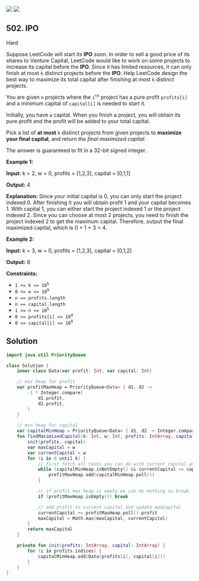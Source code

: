 [![](https://img.shields.io/github/stars/javadev/LeetCode-in-Kotlin?label=Stars&style=flat-square)](https://github.com/javadev/LeetCode-in-Kotlin)
[![](https://img.shields.io/github/forks/javadev/LeetCode-in-Kotlin?label=Fork%20me%20on%20GitHub%20&style=flat-square)](https://github.com/javadev/LeetCode-in-Kotlin/fork)

## 502\. IPO

Hard

Suppose LeetCode will start its **IPO** soon. In order to sell a good price of its shares to Venture Capital, LeetCode would like to work on some projects to increase its capital before the **IPO**. Since it has limited resources, it can only finish at most `k` distinct projects before the **IPO**. Help LeetCode design the best way to maximize its total capital after finishing at most `k` distinct projects.

You are given `n` projects where the <code>i<sup>th</sup></code> project has a pure profit `profits[i]` and a minimum capital of `capital[i]` is needed to start it.

Initially, you have `w` capital. When you finish a project, you will obtain its pure profit and the profit will be added to your total capital.

Pick a list of **at most** `k` distinct projects from given projects to **maximize your final capital**, and return _the final maximized capital_.

The answer is guaranteed to fit in a 32-bit signed integer.

**Example 1:**

**Input:** k = 2, w = 0, profits = [1,2,3], capital = [0,1,1]

**Output:** 4

**Explanation:** Since your initial capital is 0, you can only start the project indexed 0. After finishing it you will obtain profit 1 and your capital becomes 1. With capital 1, you can either start the project indexed 1 or the project indexed 2. Since you can choose at most 2 projects, you need to finish the project indexed 2 to get the maximum capital. Therefore, output the final maximized capital, which is 0 + 1 + 3 = 4.

**Example 2:**

**Input:** k = 3, w = 0, profits = [1,2,3], capital = [0,1,2]

**Output:** 6

**Constraints:**

*   <code>1 <= k <= 10<sup>5</sup></code>
*   <code>0 <= w <= 10<sup>9</sup></code>
*   `n == profits.length`
*   `n == capital.length`
*   <code>1 <= n <= 10<sup>5</sup></code>
*   <code>0 <= profits[i] <= 10<sup>4</sup></code>
*   <code>0 <= capital[i] <= 10<sup>9</sup></code>

## Solution

```kotlin
import java.util.PriorityQueue

class Solution {
    inner class Data(var profit: Int, var capital: Int)

    // max heap for profit
    var profitMaxHeap = PriorityQueue<Data> { d1, d2 ->
        -1 * Integer.compare(
            d1.profit,
            d2.profit,
        )
    }

    // min heap for capital
    var capitalMinHeap = PriorityQueue<Data> { d1, d2 -> Integer.compare(d1.capital, d2.capital) }
    fun findMaximizedCapital(k: Int, w: Int, profits: IntArray, capital: IntArray): Int {
        init(profits, capital)
        var maxCapital = w
        var currentCapital = w
        for (i in 0 until k) {
            // first fetch all tasks you can do with current capital and add those in profit max heap
            while (capitalMinHeap.isNotEmpty() && currentCapital >= capitalMinHeap.peek().capital) {
                profitMaxHeap.add(capitalMinHeap.poll())
            }

            // if profit max heap is empty we can do nothing so break
            if (profitMaxHeap.isEmpty()) break

            // add profit to current capital and update maxCapital
            currentCapital += profitMaxHeap.poll().profit
            maxCapital = Math.max(maxCapital, currentCapital)
        }
        return maxCapital
    }

    private fun init(profits: IntArray, capital: IntArray) {
        for (i in profits.indices) {
            capitalMinHeap.add(Data(profits[i], capital[i]))
        }
    }
}
```